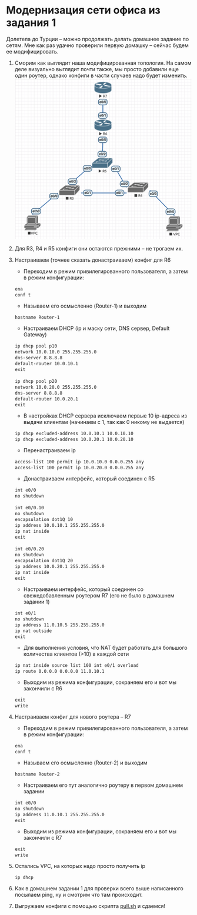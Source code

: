# Модернизация сети офиса из задания 1

Долетела до Турции – можно продолжать делать домашнее задание по сетям. Мне как раз удачно проверили первую домашку – сейчас будем ее модифицировать.

1. Сморим как выглядит наша модифицированная топология. На самом деле визуально выглядит почти также, мы просто добавили еще один роутер, однако конфиги в части случаев надо будет изменить. 
![topology](images/topology.png)

2. Для R3, R4 и R5 конфиги они остаются прежними – не трогаем их.

3. Настраиваем (точнее сказать донастраиваем) конфиг для R6
    - Переходим в режим привилегированного пользователя, а затем в режим конфигурации:
    ```
    ena
    conf t
    ```
    - Называем его осмысленно (Router-1) и выходим
    ```
    hostname Router-1
    ```
    - Настраиваем DHCP (ip и маску сети, DNS сервер, Default Gateway)
    ```
    ip dhcp pool p10
    network 10.0.10.0 255.255.255.0
    dns-server 8.8.8.8
    default-router 10.0.10.1
    exit

    ip dhcp pool p20
    network 10.0.20.0 255.255.255.0
    dns-server 8.8.8.8
    default-router 10.0.20.1
    exit
    ```
    - В настройках DHCP сервера исключаем первые 10 ip-адреса из выдачи клиентам (начинаем с 1, так как 0 никому не выдается)
    ```
    ip dhcp excluded-address 10.0.10.1 10.0.10.10
    ip dhcp excluded-address 10.0.20.1 10.0.20.10
    ```
    - Перенастраиваем ip
    ```
    access-list 100 permit ip 10.0.10.0 0.0.0.255 any
    access-list 100 permit ip 10.0.20.0 0.0.0.255 any
    ```
    - Донастраиваем интерфейс, который соединен с R5
    ```
    int e0/0
    no shutdown

    int e0/0.10
    no shutdown
    encapsulation dot1Q 10
    ip address 10.0.10.1 255.255.255.0
    ip nat inside
    exit

    int e0/0.20
    no shutdown
    encapsulation dot1Q 20
    ip address 10.0.20.1 255.255.255.0
    ip nat inside
    exit
    ```
    - Настраиваем интерфейс, который соединен со свежедобавленным роутером R7 (его не было в домашнем задании 1)
    ```
    int e0/1
    no shutdown
    ip address 11.0.10.5 255.255.255.0
    ip nat outside
    exit
    ```
    - Для выполнения условия, что NAT будет работать для большого количества клиентов (>10) в каждой сети
    ```
    ip nat inside source list 100 int e0/1 overload
    ip route 0.0.0.0 0.0.0.0 11.0.10.1
    ```
    - Выходим из режима конфигурации, сохраняем его и вот мы закончили с R6
    ```
    exit 
    write
    ```

4. Настраиваем конфиг для нового роутера – R7
    - Переходим в режим привилегированного пользователя, а затем в режим конфигурации:
    ```
    ena
    conf t
    ```
    - Называем его осмысленно (Router-2) и выходим
    ```
    hostname Router-2
    ```
    - Настраиваем его тут аналогично роутеру в первом домашнем задании 
    ```
    int e0/0
    no shutdown
    ip address 11.0.10.1 255.255.255.0
    exit
    ```
    - Выходим из режима конфигурации, сохраняем его и вот мы закончили с R7
    ```
    exit 
    write
    ```

5. Остались VPC, на которых надо просто получить ip
    ```
    ip dhcp
    ```

6. Как в домашнем задании 1 для проверки всего выше написанного посылаем ping, ну и смотрим что там происходит.

7. Выгружаем конфиги с помощью скрипта [pull.sh](https://github.com/gervold/otus-network-engineer/blob/main/eve-ng/deploy.md) и сдаемся!

